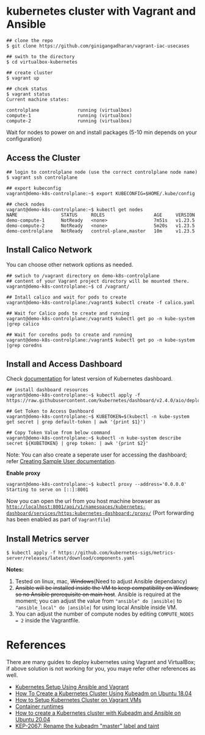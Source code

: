# kubernetes cluster with Vagrant and Ansible

```shell
## clone the repo
$ git clone https://github.com/ginigangadharan/vagrant-iac-usecases

## swith to the directory
$ cd virtualbox-kubernetes

## create cluster
$ vagrant up

## chcek status
$ vagrant status
Current machine states:

controlplane              running (virtualbox)
compute-1                 running (virtualbox)
compute-2                 running (virtualbox)
```

Wait for nodes to power on and install packages (5-10 min depends on your configuration)

## Access the Cluster

```shell
## login to controlplane node (use the correct controlplane node name)
$ vagrant ssh controlplane

## export kubeconfig
vagrant@demo-k8s-controlplane:~$ export KUBECONFIG=$HOME/.kube/config

## check nodes
vagrant@demo-k8s-controlplane:~$ kubectl get nodes
NAME                STATUS     ROLES                  AGE     VERSION
demo-compute-1      NotReady   <none>                 7m51s   v1.23.5
demo-compute-2      NotReady   <none>                 5m20s   v1.23.5
demo-controlplane   NotReady   control-plane,master   10m     v1.23.5     
```

## Install Calico Network

You can choose other network options as needed.

```shell
## swtich to /vagrant directory on demo-k8s-controlplane
## content of your Vagrant project directory will be mounted there.
vagrant@demo-k8s-controlplane:~$ cd /vagrant/

## Intall calico and wait for pods to create
vagrant@demo-k8s-controlplane:/vagrant$ kubectl create -f calico.yaml

## Wait for Calico pods to create and running
vagrant@demo-k8s-controlplane:/vagrant$ kubectl get po -n kube-system |grep calico

## Wait for coredns pods to create and running
vagrant@demo-k8s-controlplane:/vagrant$ kubectl get po -n kube-system |grep coredns
```

## Install and Access Dashboard

Check [documentation](https://kubernetes.io/docs/tasks/access-application-cluster/web-ui-dashboard/) for latest version of Kubernetes dashboard.

```shell
## install dashboard resources
vagrant@demo-k8s-controlplane:~$ kubectl apply -f https://raw.githubusercontent.com/kubernetes/dashboard/v2.4.0/aio/deploy/recommended.yaml

## Get Token to Access Dashboard
vagrant@demo-k8s-controlplane:~$ KUBETOKEN=$(kubectl -n kube-system get secret | grep default-token | awk '{print $1}')

## Copy Token Value from below command
vagrant@demo-k8s-controlplane:~$ kubectl -n kube-system describe secret ${KUBETOKEN} | grep token: | awk '{print $2}'
```

Note: You can also create a seperate user for accessing the dashboard; refer [Creating Sample User documentation](https://github.com/kubernetes/dashboard/blob/master/docs/user/access-control/creating-sample-user.md).

**Enable proxy**

```shell
vagrant@demo-k8s-controlplane:~$ kubectl proxy --address='0.0.0.0'
Starting to serve on [::]:8001
```

Now you can open the url from you host machine browser as [`http://localhost:8001/api/v1/namespaces/kubernetes-dashboard/services/https:kubernetes-dashboard:/proxy/`](http://localhost:8001/api/v1/namespaces/kubernetes-dashboard/services/https:kubernetes-dashboard:/proxy/) (Port forwarding has been enabled as part of `Vagrantfile`)

## Install Metrics server

```shell
$ kubectl apply -f https://github.com/kubernetes-sigs/metrics-server/releases/latest/download/components.yaml
```

**Notes:**

1. Tested on linux, mac, ~~Windows~~(Need to adjust Ansible dependancy)
2. ~~Ansible will be installed inside the VM to keep compatibility on Windows; so no Ansible prerequisite on main host~~. Ansible is required at the moment; you can adjust the value from `"ansible" do |ansible|` to `"ansible_local" do |ansible|` for using local Ansible inside VM.
3. You can adjust the number of compute nodes by editing `COMPUTE_NODES = 2` inside the Vagrantfile.


# References

There are many guides to deploy kubernetes using Vagrant and VirtualBox; if above solution is not working for you, you maye refer other references as well.

- [Kubernetes Setup Using Ansible and Vagrant](https://kubernetes.io/blog/2019/03/15/kubernetes-setup-using-ansible-and-vagrant/)
- [How To Create a Kubernetes Cluster Using Kubeadm on Ubuntu 18.04](https://www.digitalocean.com/community/tutorials/how-to-create-a-kubernetes-cluster-using-kubeadm-on-ubuntu-18-04)
- [How to Setup Kubernetes Cluster on Vagrant VMs](https://devopscube.com/kubernetes-cluster-vagrant/)
- [Container runtimes](https://kubernetes.io/docs/setup/production-environment/container-runtimes)
- [How to create a Kubernetes cluster with Kubeadm and Ansible on Ubuntu 20.04](https://www.arubacloud.com/tutorial/how-to-create-kubernetes-cluster-with-kubeadm-and-ansible-ubuntu-20-04.aspx)
- [KEP-2067: Rename the kubeadm "master" label and taint](https://github.com/kubernetes/enhancements/blob/master/keps/sig-cluster-lifecycle/kubeadm/2067-rename-master-label-taint/README.md)
